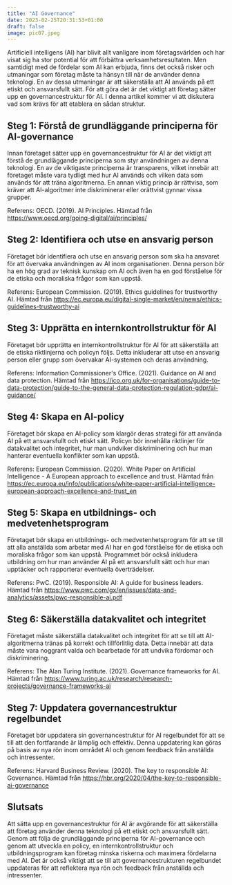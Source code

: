 ```yaml
---
title: "AI Governance"
date: 2023-02-25T20:31:53+01:00
draft: false
image: pic07.jpeg
---
```


Artificiell intelligens (AI) har blivit allt vanligare inom företagsvärlden och har visat sig ha stor potential för att förbättra verksamhetsresultaten. Men samtidigt med de fördelar som AI kan erbjuda, finns det också risker och utmaningar som företag måste ta hänsyn till när de använder denna teknologi. En av dessa utmaningar är att säkerställa att AI används på ett etiskt och ansvarsfullt sätt. För att göra det är det viktigt att företag sätter upp en governancestruktur för AI. I denna artikel kommer vi att diskutera vad som krävs för att etablera en sådan struktur.

## Steg 1: Förstå de grundläggande principerna för AI-governance

Innan företaget sätter upp en governancestruktur för AI är det viktigt att förstå de grundläggande principerna som styr användningen av denna teknologi. En av de viktigaste principerna är transparens, vilket innebär att företaget måste vara tydligt med hur AI används och vilken data som används för att träna algoritmerna. En annan viktig princip är rättvisa, som kräver att AI-algoritmer inte diskriminerar eller orättvist gynnar vissa grupper.

Referens: OECD. (2019). AI Principles. Hämtad från https://www.oecd.org/going-digital/ai/principles/

## Steg 2: Identifiera och utse en ansvarig person

Företaget bör identifiera och utse en ansvarig person som ska ha ansvaret för att övervaka användningen av AI inom organisationen. Denna person bör ha en hög grad av teknisk kunskap om AI och även ha en god förståelse för de etiska och moraliska frågor som kan uppstå.

Referens: European Commission. (2019). Ethics guidelines for trustworthy AI. Hämtad från https://ec.europa.eu/digital-single-market/en/news/ethics-guidelines-trustworthy-ai

## Steg 3: Upprätta en internkontrollstruktur för AI

Företaget bör upprätta en internkontrollstruktur för AI för att säkerställa att de etiska riktlinjerna och policyn följs. Detta inkluderar att utse en ansvarig person eller grupp som övervakar AI-systemen och deras användning.

Referens: Information Commissioner's Office. (2021). Guidance on AI and data protection. Hämtad från https://ico.org.uk/for-organisations/guide-to-data-protection/guide-to-the-general-data-protection-regulation-gdpr/ai-guidance/

## Steg 4: Skapa en AI-policy

Företaget bör skapa en AI-policy som klargör deras strategi för att använda AI på ett ansvarsfullt och etiskt sätt. Policyn bör innehålla riktlinjer för datakvalitet och integritet, hur man undviker diskriminering och hur man hanterar eventuella konflikter som kan uppstå.

Referens: European Commission. (2020). White Paper on Artificial Intelligence - A European approach to excellence and trust. Hämtad från https://ec.europa.eu/info/publications/white-paper-artificial-intelligence-european-approach-excellence-and-trust_en

## Steg 5: Skapa en utbildnings- och medvetenhetsprogram

Företaget bör skapa en utbildnings- och medvetenhetsprogram för att se till att alla anställda som arbetar med AI har en god förståelse för de etiska och moraliska frågor som kan uppstå. Programmet bör också inkludera utbildning om hur man använder AI på ett ansvarsfullt sätt och hur man upptäcker och rapporterar eventuella överträdelser.

Referens: PwC. (2019). Responsible AI: A guide for business leaders. Hämtad från https://www.pwc.com/gx/en/issues/data-and-analytics/assets/pwc-responsible-ai.pdf

## Steg 6: Säkerställa datakvalitet och integritet

Företaget måste säkerställa datakvalitet och integritet för att se till att AI-algoritmerna tränas på korrekt och tillförlitlig data. Detta innebär att data måste vara noggrant valda och bearbetade för att undvika fördomar och diskriminering.

Referens: The Alan Turing Institute. (2021). Governance frameworks for AI. Hämtad från https://www.turing.ac.uk/research/research-projects/governance-frameworks-ai

## Steg 7: Uppdatera governancestruktur regelbundet

Företaget bör uppdatera sin governancestruktur för AI regelbundet för att se till att den fortfarande är lämplig och effektiv. Denna uppdatering kan göras på basis av nya rön inom området AI och genom feedback från anställda och intressenter.

Referens: Harvard Business Review. (2020). The key to responsible AI: Governance. Hämtad från https://hbr.org/2020/04/the-key-to-responsible-ai-governance

## Slutsats

Att sätta upp en governancestruktur för AI är avgörande för att säkerställa att företag använder denna teknologi på ett etiskt och ansvarsfullt sätt. Genom att följa de grundläggande principerna för AI-governance och genom att utveckla en policy, en internkontrollstruktur och utbildningsprogram kan företag minska riskerna och maximera fördelarna med AI. Det är också viktigt att se till att governancestrukturen regelbundet uppdateras för att reflektera nya rön och feedback från anställda och intressenter.
